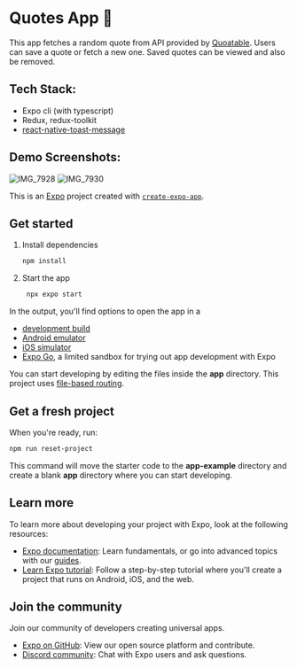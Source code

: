 # Quotes App 👋

This app fetches a random quote from API provided by [Quoatable](https://github.com/lukePeavey/quotable). Users can save a quote or fetch a new one. Saved quotes can be viewed and also be removed.

## Tech Stack:
- Expo cli (with typescript)
- Redux, redux-toolkit
- [react-native-toast-message](https://www.npmjs.com/package/react-native-toast-message)

## Demo Screenshots:
![IMG_7928](https://github.com/user-attachments/assets/574de396-9c61-4642-bb00-cfed2ed001ee)
![IMG_7930](https://github.com/user-attachments/assets/f3eba0dd-3553-4cb1-b981-9908af8fd5ad)

This is an [Expo](https://expo.dev) project created with [`create-expo-app`](https://www.npmjs.com/package/create-expo-app).

## Get started

1. Install dependencies

   ```bash
   npm install
   ```

2. Start the app

   ```bash
    npx expo start
   ```

In the output, you'll find options to open the app in a

- [development build](https://docs.expo.dev/develop/development-builds/introduction/)
- [Android emulator](https://docs.expo.dev/workflow/android-studio-emulator/)
- [iOS simulator](https://docs.expo.dev/workflow/ios-simulator/)
- [Expo Go](https://expo.dev/go), a limited sandbox for trying out app development with Expo

You can start developing by editing the files inside the **app** directory. This project uses [file-based routing](https://docs.expo.dev/router/introduction).

## Get a fresh project

When you're ready, run:

```bash
npm run reset-project
```

This command will move the starter code to the **app-example** directory and create a blank **app** directory where you can start developing.

## Learn more

To learn more about developing your project with Expo, look at the following resources:

- [Expo documentation](https://docs.expo.dev/): Learn fundamentals, or go into advanced topics with our [guides](https://docs.expo.dev/guides).
- [Learn Expo tutorial](https://docs.expo.dev/tutorial/introduction/): Follow a step-by-step tutorial where you'll create a project that runs on Android, iOS, and the web.

## Join the community

Join our community of developers creating universal apps.

- [Expo on GitHub](https://github.com/expo/expo): View our open source platform and contribute.
- [Discord community](https://chat.expo.dev): Chat with Expo users and ask questions.
